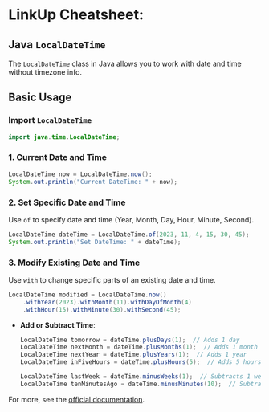 # LinkUp Cheatsheet:
## Java `LocalDateTime`

The `LocalDateTime` class in Java allows you to work with date and time without timezone info.

## Basic Usage

### Import `LocalDateTime`

```java
import java.time.LocalDateTime;
```

### 1. Current Date and Time

```java
LocalDateTime now = LocalDateTime.now();
System.out.println("Current DateTime: " + now);
```

### 2. Set Specific Date and Time

Use `of` to specify date and time (Year, Month, Day, Hour, Minute, Second).

```java
LocalDateTime dateTime = LocalDateTime.of(2023, 11, 4, 15, 30, 45);
System.out.println("Set DateTime: " + dateTime);
```

### 3. Modify Existing Date and Time

Use `with` to change specific parts of an existing date and time.

```java
LocalDateTime modified = LocalDateTime.now()
    .withYear(2023).withMonth(11).withDayOfMonth(4)
    .withHour(15).withMinute(30).withSecond(45);
```

- **Add or Subtract Time**:
  ```java
  LocalDateTime tomorrow = dateTime.plusDays(1);  // Adds 1 day
  LocalDateTime nextMonth = dateTime.plusMonths(1);  // Adds 1 month
  LocalDateTime nextYear = dateTime.plusYears(1);  // Adds 1 year
  LocalDateTime inFiveHours = dateTime.plusHours(5);  // Adds 5 hours

  LocalDateTime lastWeek = dateTime.minusWeeks(1);  // Subtracts 1 week
  LocalDateTime tenMinutesAgo = dateTime.minusMinutes(10);  // Subtracts 10 minutes
  ```

For more, see the [official documentation](https://docs.oracle.com/javase/8/docs/api/java/time/LocalDateTime.html).